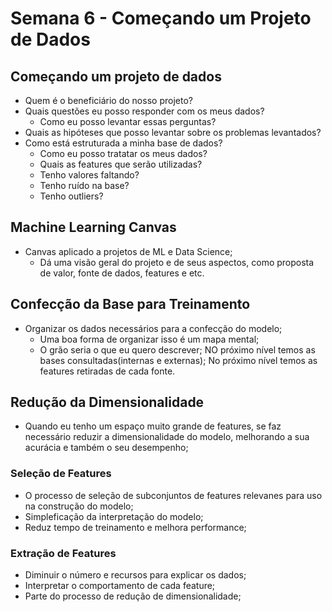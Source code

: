 # Semana 6 - Começando um Projeto de Dados

## Começando um projeto de dados
* Quem é o beneficiário do nosso projeto?
* Quais questões eu posso responder com os meus dados?
  * Como eu posso levantar essas perguntas?
* Quais as hipóteses que posso levantar sobre os problemas levantados?
* Como está estruturada a minha base de dados?
  * Como eu posso tratatar os meus dados?
  * Quais as features que serão utilizadas?
  * Tenho valores faltando?
  * Tenho ruído na base?
  * Tenho outliers?

## Machine Learning Canvas
* Canvas aplicado a projetos de ML e Data Science;
  * Dá uma visão geral do projeto e de seus aspectos, como proposta de valor, fonte de dados, features e etc.

## Confecção da Base para Treinamento
* Organizar os dados necessários para a confecção do modelo;
  * Uma boa forma de organizar isso é um mapa mental;
  * O grão seria o que eu quero descrever; NO próximo nível temos as bases consultadas(internas e externas); No próximo nível temos as features retiradas de cada fonte.

## Redução da Dimensionalidade
* Quando eu tenho um espaço muito grande de features, se faz necessário reduzir a dimensionalidade do modelo, melhorando a sua acurácia e também o seu desempenho;

### Seleção de Features
* O processo de seleção de subconjuntos de features relevanes para uso na construção do modelo;
* Simpleficação da interpretação do modelo;
* Reduz tempo de treinamento e melhora performance;

### Extração de Features
* Diminuir o número e recursos para explicar os dados;
* Interpretar o comportamento de cada feature;
* Parte do processo de redução de dimensionalidade;
